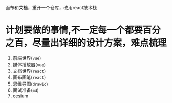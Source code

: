 画布和文档，重开一个仓库，改用react技术栈

# 计划要做的事情,不一定每一个都要百分之百，尽量出详细的设计方案，难点梳理
1. 前端世界(`vue`)
2. 媒体播放器(`vue`)
3. 文档世界(`react`)
4. 画布画笔(`react`)
5. 思维导图(`drawio`)
6. 面试准备(`md`)
7. cesium